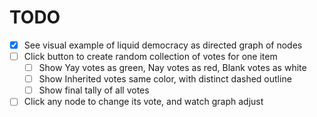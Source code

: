 # TODO

- [x] See visual example of liquid democracy as directed graph of nodes
- [ ] Click button to create random collection of votes for one item
  - [ ] Show Yay votes as green, Nay votes as red, Blank votes as white
  - [ ] Show Inherited votes same color, with distinct dashed outline
  - [ ] Show final tally of all votes
- [ ] Click any node to change its vote, and watch graph adjust
